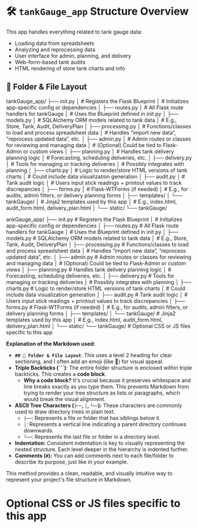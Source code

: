 # 🛠 `tankGauge_app` Structure Overview

This app handles everything related to tank gauge data:
- Loading data from spreadsheets
- Analyzing and reprocessing data
- User interface for admin, planning, and delivery
- Web-form-based tank audits
- HTML rendering of store tank charts and info

## 📁 Folder & File Layout

tankGauge_app/
├── init.py
│   # Registers the Flask Blueprint
│   # Initializes app-specific config or dependencies
│
├── routes.py
│   # All Flask route handlers for tankGauge
│   # Uses the Blueprint defined in init.py
│
├── models.py
│   # SQLAlchemy ORM models related to tank data
│   # E.g., Store, Tank, Audit, DeliveryPlan
│
├── processing.py
│   # Functions/classes to load and process spreadsheet data
│   # Handles “import new data”, “reprocess updated data”, etc.
│
├── admin.py
│   # Admin routes or classes for reviewing and managing data
│   # (Optional) Could be tied to Flask-Admin or custom views
│
├── planning.py
│   # Handles tank delivery planning logic
│   # Forecasting, scheduling deliveries, etc.
│
├── delivery.py
│   # Tools for managing or tracking deliveries
│   # Possibly integrates with planning
│
├── charts.py
│   # Logic to render/store HTML versions of tank charts
│   # Could include data visualization generation
│
├── audit.py
│   # Tank audit logic
│   # Users input stick readings + printout values to track discrepancies
│
├── forms.py
│   # Flask-WTForms (if needed)
│   # E.g., for audits, admin filters, or delivery planning forms
│
├── templates/
│   └── tankGauge/
│       # Jinja2 templates used by this app
│       # E.g., index.html, audit_form.html, delivery_plan.html
│
└── static/
└── tankGauge/

ankGauge_app/
├── init.py         # Registers the Flask Blueprint
│                       # Initializes app-specific config or dependencies
│
├── routes.py           # All Flask route handlers for tankGauge
│                       # Uses the Blueprint defined in init.py
│
├── models.py           # SQLAlchemy ORM models related to tank data
│                       # E.g., Store, Tank, Audit, DeliveryPlan
│
├── processing.py       # Functions/classes to load and process spreadsheet data
│                       # Handles “import new data”, “reprocess updated data”, etc.
│
├── admin.py            # Admin routes or classes for reviewing and managing data
│                       # (Optional) Could be tied to Flask-Admin or custom views
│
├── planning.py         # Handles tank delivery planning logic
│                       # Forecasting, scheduling deliveries, etc.
│
├── delivery.py         # Tools for managing or tracking deliveries
│                       # Possibly integrates with planning
│
├── charts.py           # Logic to render/store HTML versions of tank charts
│                       # Could include data visualization generation
│
├── audit.py            # Tank audit logic
│                       # Users input stick readings + printout values to track discrepancies
│
├── forms.py            # Flask-WTForms (if needed)
│                       # E.g., for audits, admin filters, or delivery planning forms
│
├── templates/
│   └── tankGauge/      # Jinja2 templates used by this app
│       # E.g., index.html, audit_form.html, delivery_plan.html
│
└── static/
└── tankGauge/      # Optional CSS or JS files specific to this app


**Explanation of the Markdown used:**

* **`## 📁 Folder & File Layout`**: This uses a level 2 heading for clear sectioning, and I often add an emoji (like 📁) for visual appeal.
* **Triple Backticks (```)**: The entire folder structure is enclosed within triple backticks. This creates a **code block**.
    * **Why a code block?** It's crucial because it preserves whitespace and line breaks exactly as you type them. This prevents Markdown from trying to render your tree structure as lists or paragraphs, which would break the visual alignment.
* **ASCII Tree Characters (`├──`, `│`, `└──`):** These characters are commonly used to draw directory trees in plain text.
    * `├──`: Represents a file or folder that has siblings below it.
    * `│`: Represents a vertical line indicating a parent directory continues downwards.
    * `└──`: Represents the last file or folder in a directory level.
* **Indentation:** Consistent indentation is key to visually representing the nested structure. Each level deeper in the hierarchy is indented further.
* **Comments (`#`):** You can add comments next to each file/folder to describe its purpose, just like in your example.

This method provides a clean, readable, and visually intuitive way to represent your project's file structure in Markdown.


# Optional CSS or JS files specific to this app
